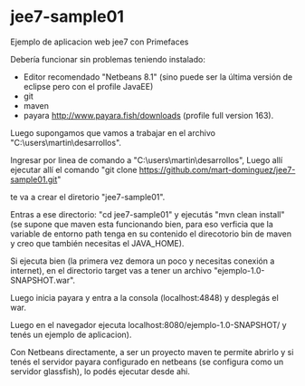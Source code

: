 # jee7-sample01
Ejemplo de aplicacion web jee7 con Primefaces

Debería funcionar sin problemas teniendo instalado:
- Editor recomendado "Netbeans 8.1" (sino puede ser la última versión de eclipse pero con el profile JavaEE)
- git
- maven
- payara http://www.payara.fish/downloads (profile full version 163).

Luego supongamos que vamos a trabajar en el archivo "C:\users\martin\desarrollos".

Ingresar por linea de comando a "C:\users\martin\desarrollos", 
Luego allí ejecutar allí el comando "git clone https://github.com/mart-dominguez/jee7-sample01.git"

te va a crear el diretorio "jee7-sample01".

Entras a ese directorio: "cd jee7-sample01" y ejecutás "mvn clean install" (se supone que maven esta funcionando bien, para eso verficia que la variable de entorno path tenga en su contenido el direcotorio bin de maven y creo que también necesitas el JAVA_HOME).

Si ejecuta bien (la primera vez demora un poco y necesitas conexión a internet), en el directorio target vas a tener un archivo "ejemplo-1.0-SNAPSHOT.war". 

Luego inicia payara y entra a la consola (localhost:4848) y desplegás el war.

Luego en el navegador ejecuta localhost:8080/ejemplo-1.0-SNAPSHOT/ y tenés un ejemplo de aplicacion).

Con Netbeans directamente, a ser un proyecto maven te permite abrirlo y si tenés el servidor payara configurado en netbeans (se configura como un servidor glassfish), lo podés ejecutar desde ahi.

